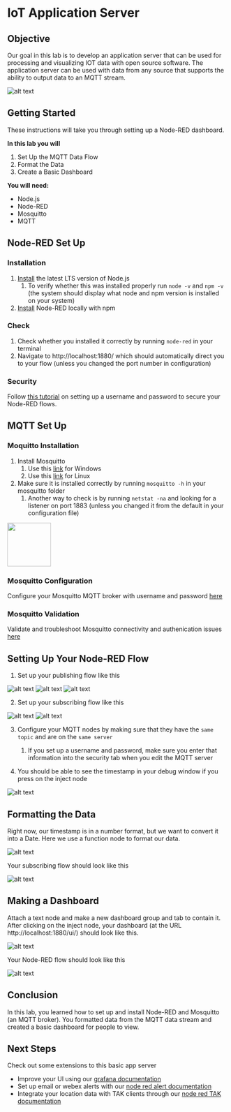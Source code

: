 # IoT Application Server

## Objective

Our goal in this lab is to develop an application server that can be used for processing and visualizing IOT data with open source software. The application server can be used with data from any source that supports the ability to output data to an MQTT stream.

![alt text](images/architecture.PNG "Testing Whether Mosquitto is Installed Properly")

## Getting Started

These instructions will take you through setting up a Node-RED dashboard.

__In this lab you will__
1. Set Up the MQTT Data Flow
2. Format the Data
3. Create a Basic Dashboard

__You will need:__
* Node.js
* Node-RED
* Mosquitto
* MQTT

## Node-RED Set Up

### Installation

1. [Install](https://nodejs.org/en/download/) the latest LTS version of Node.js
    1. To verify whether this was installed properly run ```node -v``` and ```npm -v``` (the system should display what node and npm version is installed on your system)
2. [Install](https://nodered.org/docs/getting-started/local) Node-RED locally with npm

### Check

1. Check whether you installed it correctly by running ```node-red``` in your terminal
2. Navigate to http://localhost:1880/ which should automatically direct you to your flow (unless you changed the port number in configuration)

### Security

Follow [this tutorial](https://stevesnoderedguide.com/securing-node-red-ssl) on setting up a username and password to secure your Node-RED flows.

## MQTT Set Up

### Moquitto Installation
1. Install Mosquitto
    1. Use this [link](http://www.steves-internet-guide.com/install-mosquitto-broker/) for Windows
    2. Use this [link](http://www.steves-internet-guide.com/install-mosquitto-linux/) for Linux
2. Make sure it is installed correctly by running ```mosquitto -h``` in your mosquitto folder
    1. Another way to check is by running ```netstat -na``` and looking for a listener on port 1883 (unless you changed it from the default in your configuration file)

<img src="images/mosquitto-h.PNG" width="100">

### Mosquitto Configuration

Configure your Mosquitto MQTT broker with username and password [here](http://www.steves-internet-guide.com/mqtt-username-password-example/)

### Mosquitto Validation

Validate and troubleshoot Mosquitto connectivity and authenication issues [here](http://mqtt-explorer.com/)

## Setting Up Your Node-RED Flow
1. Set up your publishing flow like this

![alt text](images/mqtt-in.PNG "MQTT Publish Flow")
![alt text](images/mqtt-out-node.PNG "MQTT Out Node")
![alt text](images/mqtt-broker.PNG "MQTT Broker Server Node")

2. Set up your subscribing flow like this

![alt text](images/mqtt-out.PNG "MQTT Subscribe Flow")
![alt text](images/mqtt-in-node.PNG "MQTT In Node")

3. Configure your MQTT nodes by making sure that they have the ```same topic``` and are on the ```same server```
    1. If you set up a username and password, make sure you enter that information into the security tab when you edit the MQTT server

4. You should be able to see the timestamp in your debug window if you press on the inject node

![alt text](images/test-debug.PNG "Debug Window")

## Formatting the Data

Right now, our timestamp is in a number format, but we want to convert it into a Date. Here we use a function node to format our data.

![alt text](images/function-node.PNG "Function Node Configuration")

Your subscribing flow should look like this

![alt text](images/new-flow.PNG "New Subscribing Flow")

## Making a Dashboard

Attach a text node and make a new dashboard group and tab to contain it. After clicking on the inject node, your dashboard (at the URL http://localhost:1880/ui/) should look like this.

![alt text](images/final-dashboard.PNG "Date Dashboard")

Your Node-RED flow should look like this

![alt text](images/final-flow.PNG "Final Node-RED Flow")

## Conclusion

In this lab, you learned how to set up and install Node-RED and Mosquitto (an MQTT broker). You formatted data from the MQTT data stream and created a basic dashboard for people to view.

## Next Steps

Check out some extensions to this basic app server

* Improve your UI using our [grafana documentation](https://github.com/ciscops/grafana-dashboard)
* Set up email or webex alerts with our [node red alert documentation](https://github.com/ciscops/node-red-alerts)
* Integrate your location data with TAK clients through our [node red TAK documentation](https://github.com/ciscops/node-red-tak)